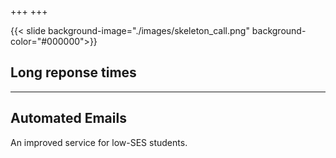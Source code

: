 +++
+++

{{< slide background-image="./images/skeleton_call.png" background-color="#000000">}}

## Long reponse times

---

## Automated Emails

An improved service for low-SES students.

